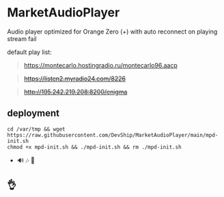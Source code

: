 # MarketAudioPlayer

Audio player optimized for Orange Zero (+)
 with auto reconnect on playing stream fail

default play list:
 > https://montecarlo.hostingradio.ru/montecarlo96.aacp

 > ~~https://listen2.myradio24.com/8226~~
 
 > ~~http://195.242.219.208:8200/enigma~~


## deployment
```
cd /var/tmp && wget https://raw.githubusercontent.com/DevShip/MarketAudioPlayer/main/mpd-init.sh
chmod +x mpd-init.sh && ./mpd-init.sh && rm ./mpd-init.sh
```
- 🔊 🎶 🤹‍

## 👌


